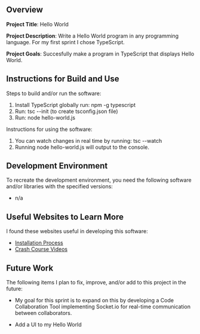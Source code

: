 ## Overview

**Project Title**: Hello World

**Project Description**: Write a Hello World program in any programming language. For my first sprint I chose TypeScript.

**Project Goals**: Succesfully make a program in TypeScript that displays Hello World.

## Instructions for Build and Use

Steps to build and/or run the software:

1. Install TypeScript globally run: npm -g typescript
2. Run: tsc --init (to create tsconfig.json file)
3. Run:  node hello-world.js

Instructions for using the software:

1. You can watch changes in real time by running: tsc --watch
2. Running node hello-world.js will output to the console.


## Development Environment 

To recreate the development environment, you need the following software and/or libraries with the specified versions:

* n/a

## Useful Websites to Learn More

I found these websites useful in developing this software:

* [Installation Process](https://www.typescriptlang.org/docs/handbook/typescript-tooling-in-5-minutes.html)
* [Crash Course Videos](https://www.youtube.com/watch?v=VGu1vDAWNTg&list=PL4cUxeGkcC9gNhFQgS4edYLqP7LkZcFMN)


## Future Work

The following items I plan to fix, improve, and/or add to this project in the future:

* My goal for this sprint is to expand on this by developing a Code Collaboration Tool implementing Socket.io for real-time communication between collaborators. 

* Add a UI to my Hello World
